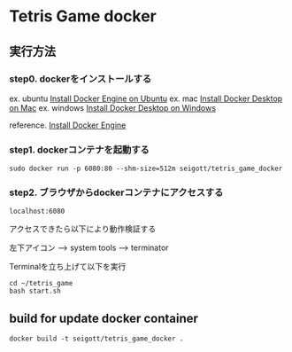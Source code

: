 # Tetris Game docker

## 実行方法

### step0. dockerをインストールする

ex. ubuntu
[Install Docker Engine on Ubuntu](https://docs.docker.com/engine/install/ubuntu)
ex. mac
[Install Docker Desktop on Mac](https://docs.docker.com/docker-for-mac/install/)
ex. windows
[Install Docker Desktop on Windows](https://docs.docker.com/docker-for-windows/install/)

reference.
[Install Docker Engine](https://docs.docker.com/engine/install/)

### step1. dockerコンテナを起動する

```
sudo docker run -p 6080:80 --shm-size=512m seigott/tetris_game_docker
```

### step2. ブラウザからdockerコンテナにアクセスする

```
localhost:6080
```

アクセスできたら以下により動作検証する

左下アイコン --> system tools --> terminator

Terminalを立ち上げて以下を実行

```
cd ~/tetris_game
bash start.sh
```

## build for update docker container

```
docker build -t seigott/tetris_game_docker .
```
